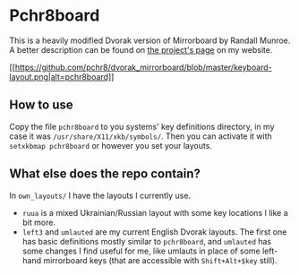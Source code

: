 # Pchr8board
This is a heavily modified Dvorak version of Mirrorboard by Randall Munroe. 
A better description can be found on [the project's page](https://www.pchr8.net/blog/english/it/projects/2019/03/26/Pchr8board-dvorak.html) on my website.

[[https://github.com/pchr8/dvorak_mirrorboard/blob/master/keyboard-layout.png|alt=pchr8board]]

## How to use
Copy the file `pchr8board` to you systems' key definitions directory, in my case it was `/usr/share/X11/xkb/symbols/`. Then you can activate it with `setxkbmap pchr8board` or however you set your layouts.

## What else does the repo contain?
In `own_layouts/` I have the layouts I currently use. 
* `ruua` is a mixed Ukrainian/Russian layout with some key locations I like a bit more.
* `left3` and `umlauted` are my current English Dvorak layouts. The first one has basic definitions mostly similar to `pchr8board`, and `umlauted` has some changes I find useful for me, like umlauts in place of some left-hand mirrorboard keys (that are accessible with `Shift+Alt+$key` still).
